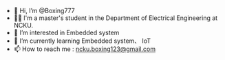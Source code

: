 - 👋 Hi, I’m @Boxing777
- 🧑‍🎓 I'm a master's student in the Department of Electrical Engineering at NCKU.
- 👀 I’m interested in Embedded system
- 🌱 I’m currently learning Embedded system、 IoT
- 📫 How to reach me : ncku.boxing123@gmail.com

<!---
Boxing777/Boxing777 is a ✨ special ✨ repository because its `README.md` (this file) appears on your GitHub profile.
You can click the Preview link to take a look at your changes.
--->
